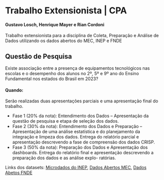 # Trabalho Extensionista | CPA

#### Gustavo Losch, Henrique Mayer e Rian Cordoni
Trabalho extensionista para a disciplina de Coleta, Preparação e Análise de Dados utilizando os dados abertos do MEC, INEP e FNDE


## Questão de Pesquisa 
Existe associação entre a presença de equipamentos tecnológicos nas escolas e o desempenho dos alunos no 2º, 5º e 9º ano do Ensino Fundamental nos estados do Brasil em 2023?


#### Quando: 
Serão realizadas duas apresentações parciais e uma apresentação final do trabalho.
- Fase 1 (20% da nota): Entendimento dos Dados – Apresentação da questão de pesquisa
e etapa de seleção dos dados.
- Fase 2 (30% da nota): Entendimento dos Dados e Preparação – Apresentação de uma
análise estatística e do planejamento da integração e limpeza dos dados. Entrega do
relatório parcial e apresentação descrevendo a fase de compreensão dos dados CRISP.
- Fase 3 (50% da nota): Preparação dos Dados e Apresentação dos dashboards. Entrega
do relatório final e apresentação descrevendo a preparação dos dados e as análise explo-
ratórias.

Links dos datasets: [Microdados do INEP](https://www.gov.br/inep/pt-br/acesso-a-informacao/dados-abertos/microdados), [Dados Abertos MEC](https://dados.gov.br/dados/organizacoes/visualizar/ministerio-da-educacao), [Dados Abetos FNDE](https://dados.gov.br/dados/organizacoes/visualizar/fundo-nacional-de-desenvolvimento-da-educacao)
